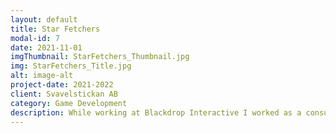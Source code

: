 ```yaml
---
layout: default
title: Star Fetchers
modal-id: 7
date: 2021-11-01
imgThumbnail: StarFetchers_Thumbnail.jpg
img: StarFetchers_Title.jpg
alt: image-alt
project-date: 2021-2022
client: Svavelstickan AB
category: Game Development
description: While working at Blackdrop Interactive I worked as a consultant with Svavelstickan AB, where I helped develop features for their upcoming game Star Fetchers. During my time in the project I helped with everything from the engine, the physics system, gameplay programming, systems programming, game design and dialog writing. A few notable contributions are the basebuilding system, the Casino area within the game which I both designed and created from scratch, and the underlying hierarchical UI system used in many menus and gameplay features.
---
```

